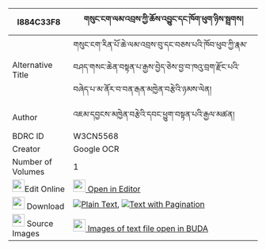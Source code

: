 |I884C33F8|གསུང་ངག་ལམ་འབྲས་ཀྱི་ཆོས་འབྱུང་དང་ཁོག་ཕུག་ཉིས་སྦྲགས། 
| --- | --- 
|Alternative Title |གསུང་ངག་རིན་པོ་ཆེ་ལམ་འབྲས་བུ་དང་བཅས་པའི་ཁོབ་ཕུབ་ཀྱི་རྣམ་བཤད་གསང་ཆེན་བསྟན་པ་རྒྱས་བྱེད་ཅེས་བྱ་བ་ཁའུ་བྲག་རྫོང་པའི་བཞེད་པ་མ་ནོར་བ་བན་རྒན་མཁྱེན་བརྩེའི་ཉམས་ལེན།
|Author| འཇམ་དབྱངས་མཁྱེན་བརྩེའི་དབང་ཕྱུག་བསྟན་པའི་རྒྱལ་མཚན།
|BDRC ID | W3CN5568
|Creator | Google OCR
|Number of Volumes| 1
|<img width="25" src="https://img.icons8.com/color/25/000000/edit-property.png">Edit Online| [<img width="25" src="https://avatars.githubusercontent.com/u/45091458?s=200&v=4"> Open in Editor](http://editor.openpecha.org/I884C33F8)
|<img width="25" src="https://img.icons8.com/fluent/48/000000/download-2.png"/>  Download | [![](https://img.icons8.com/color/20/000000/txt.png)Plain Text](https://github.com/Openpecha/I884C33F8/releases/download/v2/sung_ngaklam_dre_kyi_chojung_d_plain_I884C33F8.zip), [![](https://img.icons8.com/color/20/000000/txt.png)Text with Pagination](https://github.com/Openpecha/I884C33F8/releases/download/v2/sung_ngaklam_dre_kyi_chojung_d_pages_I884C33F8.zip)
|<img width="25" src="https://img.icons8.com/plasticine/100/000000/pictures-folder.png"/>  Source Images | [<img width="25" src="https://library.bdrc.io/icons/BUDA-small.svg"> Images of text file open in BUDA](https://library.bdrc.io/show/bdr:W3CN5568)